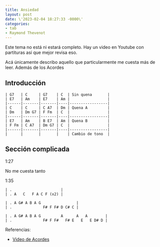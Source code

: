 ```yaml
---
title: Ansiedad
layout: post
date: \'2023-02-04 18:27:33 -0000\'
categories:
- tab
- Raymond Thevenot
---
```


Este tema no está ni estará completo. Hay un video en Youtube con partituras así que mejor revisa eso.

Acá únicamente describo aquello que particularmente me cuesta más de leer. Además de los Acordes



## Introducción

~~~
| G7   | C     | G7    | C  | Sin quena       |
| E7   | Am    | E7    | Am |                 |
|------|-------|-------|----|-----------------|
| C    | C     | C A7  | Dm | Quena A         |
| Dm   | Dm G7 | F Fm  | C  |                 |
|------|-------|-------|----|-----------------|
| E7   | Am    | B E7  | Am | Quena B         |
| F Fm | C A7  | Dm G7 | C  |                 |
|------|-------|-------|----|-----------------|
|      |       |       |    | Cambio de tono  |
~~~

## Sección complicada

1:27

No me cuesta tanto
 

1:35

~~~
| .                      |
| . A   C   F A C F (x2) |

| . A G# A B A G                |
| .              F# F F# D C# C |

| . A G# A B A G         A      A   A        |
| .              F# F F#   F# E   E   E D# D |

~~~

Referencias:
- [Video de Acordes](https://www.youtube.com/watch?v=bFAOdnjhsCg)

